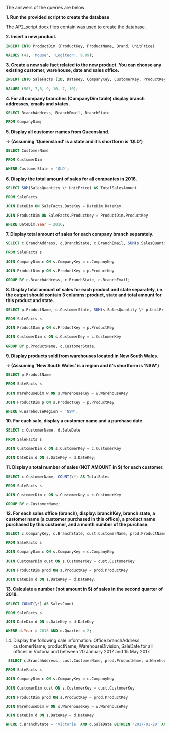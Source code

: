 ﻿The answers of the queries are below 

**1. Run the provided script to create the database**

The AP2_script.docx files contain was used to create the database.

**2. Insert a new product.**
```sql
INSERT INTO ProductDim (ProductKey, ProductName, Brand, UnitPrice)

VALUES (41, 'Mouse', 'Logitech', 9.99);
```

**3. Create a new sale fact related to the new product. You can choose any  existing customer, warehouse, date and sales office.**
```sql
INSERT INTO SaleFacts (ID, DateKey, CompanyKey, CustomerKey, ProductKey, WarehouseKey, SalesQuantity)

VALUES (503, 7,8, 9, 10, 7, 10);
```








**4. For all company branches (CompanyDim table) display branch addresses,  emails and states.**
```sql
SELECT BranchAddress, BranchEmail, BranchState

FROM CompanyDim;
```













**5. Display all customer names from Queensland.**

**-> (Assuming ‘Queensland’ is a state and it’s shortform is ‘QLD’)**
```sql
SELECT CustomerName

FROM CustomerDim

WHERE CustomerState = 'QLD';
```

**6. Display the total amount of sales for all companies in 2016.**
```sql
SELECT SUM(SalesQuantity \* UnitPrice) AS TotalSalesAmount

FROM SaleFacts

JOIN DateDim ON SaleFacts.DateKey = DateDim.DateKey

JOIN ProductDim ON SaleFacts.ProductKey = ProductDim.ProductKey

WHERE DateDim.Year = 2016; 
```

**7. Display total amount of sales for each company branch separately.**
```sql
SELECT c.BranchAddress, c.BranchState, c.BranchEmail, SUM(s.SalesQuantity \* p.UnitPrice) AS TotalSalesAmount

FROM SaleFacts s

JOIN CompanyDim c ON s.CompanyKey = c.CompanyKey

JOIN ProductDim p ON s.ProductKey = p.ProductKey

GROUP BY c.BranchAddress, c.BranchState, c.BranchEmail;
```






**8. Display total amount of sales for each product and state separately, i.e. the output should contain 3 columns: product, state and total amount for this product and state.**
```sql
SELECT p.ProductName, c.CustomerState, SUM(s.SalesQuantity \* p.UnitPrice) AS TotalSalesAmount

FROM SaleFacts s

JOIN ProductDim p ON s.ProductKey = p.ProductKey

JOIN CustomerDim c ON s.CustomerKey = c.CustomerKey

GROUP BY p.ProductName, c.CustomerState;
```

**9. Display products sold from warehouses located in New South Wales.**

**-> (Assuming ‘New South Wales’ is a region and it’s shortform is ‘NSW’)**
```sql
SELECT p.ProductName

FROM SaleFacts s

JOIN WarehouseDim w ON s.WarehouseKey = w.WarehouseKey

JOIN ProductDim p ON s.ProductKey = p.ProductKey

WHERE w.WarehouseRegion = 'NSW';
```






**10. For each sale, display a customer name and a purchase date.**
```sql
SELECT c.CustomerName, d.SaleDate

FROM SaleFacts s

JOIN CustomerDim c ON s.CustomerKey = c.CustomerKey

JOIN DateDim d ON s.DateKey = d.DateKey;

```



**11. Display a total number of sales (NOT AMOUNT in $) for each customer.**
```sql
SELECT c.CustomerName, COUNT(\*) AS TotalSales

FROM SaleFacts s

JOIN CustomerDim c ON s.CustomerKey = c.CustomerKey

GROUP BY c.CustomerName;

```



**12. For each sales office (branch), display: branchKey, branch state, a customer name (a customer purchased in this office), a product name purchased by this customer, and a month number of the purchase**.
```sql
SELECT c.CompanyKey, c.BranchState, cust.CustomerName, prod.ProductName, d.Month

FROM SaleFacts s

JOIN CompanyDim c ON s.CompanyKey = c.CompanyKey

JOIN CustomerDim cust ON s.CustomerKey = cust.CustomerKey

JOIN ProductDim prod ON s.ProductKey = prod.ProductKey

JOIN DateDim d ON s.DateKey = d.DateKey;

```





**13. Calculate a number (not amount in $) of sales in the second quarter of 2018.**

```sql
SELECT COUNT(\*) AS SalesCount

FROM SaleFacts s

JOIN DateDim d ON s.DateKey = d.DateKey

WHERE d.Year = 2018 AND d.Quarter = 2;
```






14. Display the following sale information: Office branchAddress, customerName, productName, WarehouseDivision, SaleDate for all offices in Victoria and between 20 January 2017 and 15 May 2017.

```sql
 SELECT c.BranchAddress, cust.CustomerName, prod.ProductName, w.WarehouseDivision, d.SaleDate

FROM SaleFacts s

JOIN CompanyDim c ON s.CompanyKey = c.CompanyKey

JOIN CustomerDim cust ON s.CustomerKey = cust.CustomerKey

JOIN ProductDim prod ON s.ProductKey = prod.ProductKey

JOIN WarehouseDim w ON s.WarehouseKey = w.WarehouseKey

JOIN DateDim d ON s.DateKey = d.DateKey

WHERE c.BranchState = 'Victoria' AND d.SaleDate BETWEEN '2017-01-20' AND '2017-05-15';
```


